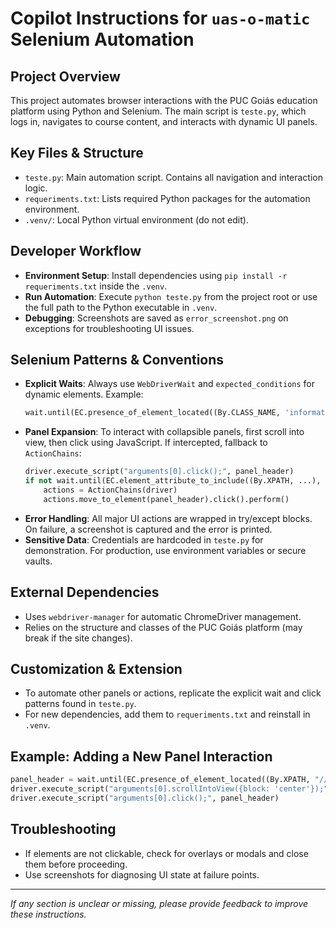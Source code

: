 # Copilot Instructions for `uas-o-matic` Selenium Automation

## Project Overview
This project automates browser interactions with the PUC Goiás education platform using Python and Selenium. The main script is `teste.py`, which logs in, navigates to course content, and interacts with dynamic UI panels.

## Key Files & Structure
- `teste.py`: Main automation script. Contains all navigation and interaction logic.
- `requeriments.txt`: Lists required Python packages for the automation environment.
- `.venv/`: Local Python virtual environment (do not edit).

## Developer Workflow
- **Environment Setup**: Install dependencies using `pip install -r requeriments.txt` inside the `.venv`.
- **Run Automation**: Execute `python teste.py` from the project root or use the full path to the Python executable in `.venv`.
- **Debugging**: Screenshots are saved as `error_screenshot.png` on exceptions for troubleshooting UI issues.

## Selenium Patterns & Conventions
- **Explicit Waits**: Always use `WebDriverWait` and `expected_conditions` for dynamic elements. Example:
  ```python
  wait.until(EC.presence_of_element_located((By.CLASS_NAME, 'information-card__slots')))
  ```
- **Panel Expansion**: To interact with collapsible panels, first scroll into view, then click using JavaScript. If intercepted, fallback to `ActionChains`:
  ```python
  driver.execute_script("arguments[0].click();", panel_header)
  if not wait.until(EC.element_attribute_to_include((By.XPATH, ...), "aria-expanded")):
      actions = ActionChains(driver)
      actions.move_to_element(panel_header).click().perform()
  ```
- **Error Handling**: All major UI actions are wrapped in try/except blocks. On failure, a screenshot is captured and the error is printed.
- **Sensitive Data**: Credentials are hardcoded in `teste.py` for demonstration. For production, use environment variables or secure vaults.

## External Dependencies
- Uses `webdriver-manager` for automatic ChromeDriver management.
- Relies on the structure and classes of the PUC Goiás platform (may break if the site changes).

## Customization & Extension
- To automate other panels or actions, replicate the explicit wait and click patterns found in `teste.py`.
- For new dependencies, add them to `requeriments.txt` and reinstall in `.venv`.

## Example: Adding a New Panel Interaction
```python
panel_header = wait.until(EC.presence_of_element_located((By.XPATH, "//h3[contains(text(), 'Novo Painel')]/ancestor::button")))
driver.execute_script("arguments[0].scrollIntoView({block: 'center'});", panel_header)
driver.execute_script("arguments[0].click();", panel_header)
```

## Troubleshooting
- If elements are not clickable, check for overlays or modals and close them before proceeding.
- Use screenshots for diagnosing UI state at failure points.

---
_If any section is unclear or missing, please provide feedback to improve these instructions._
